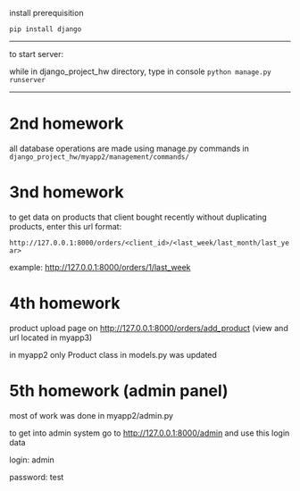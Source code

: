 install prerequisition

`pip install django`

---
to start server:

while in django_project_hw directory, type in console `python manage.py runserver`

---

# 2nd homework

all database operations are made using manage.py commands in `django_project_hw/myapp2/management/commands/`

# 3nd homework

to get data on products that client bought recently without duplicating products, enter this url format:

`http://127.0.0.1:8000/orders/<client_id>/<last_week/last_month/last_year>`

example: http://127.0.0.1:8000/orders/1/last_week

# 4th homework

product upload page on http://127.0.0.1:8000/orders/add_product  (view and url located in myapp3)

in myapp2 only Product class in models.py was updated


# 5th homework (admin panel)

most of work was done in myapp2/admin.py 

to get into admin system go to http://127.0.0.1:8000/admin and use this login data

login: admin

password: test






